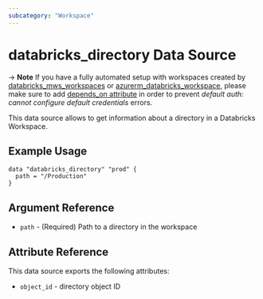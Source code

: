 ```yaml
---
subcategory: "Workspace"
---
```

# databricks_directory Data Source

-> **Note** If you have a fully automated setup with workspaces created by [databricks_mws_workspaces](../resources/mws_workspaces.md) or [azurerm_databricks_workspace](https://registry.terraform.io/providers/hashicorp/azurerm/latest/docs/resources/databricks_workspace), please make sure to add [depends_on attribute](../guides/troubleshooting#data-resources-and-authentication-is-not-configured-errors) in order to prevent _default auth: cannot configure default credentials_ errors.

This data source allows to get information about a directory in a Databricks Workspace.

## Example Usage

```hcl
data "databricks_directory" "prod" {
  path = "/Production"
}
```

## Argument Reference

* `path` - (Required) Path to a directory in the workspace

## Attribute Reference

This data source exports the following attributes:

* `object_id` - directory object ID
